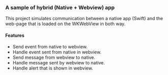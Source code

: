 ### A sample of hybrid (Native + Webview) app
This project simulates communication between a native app (Swift) and the web-page that is loaded on the WKWebView in both way.

#### Features
- Send event from native to webview.
- Handle event sent from native in webview.
- Send message from webview to native.
- Handle message sent by webview to native.
- Handle alert that is shown in webview.
